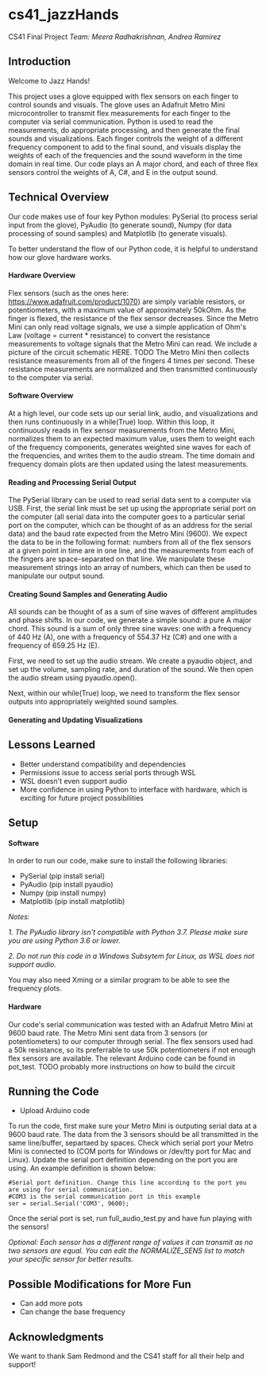 # cs41_jazzHands
CS41 Final Project
*Team: Meera Radhakrishnan, Andrea Ramirez*

## Introduction
Welcome to Jazz Hands! 

This project uses a glove equipped with flex sensors on each finger to control sounds and visuals. The glove uses an Adafruit Metro Mini microcontroller to transmit flex measurements for each finger to the computer via serial communication. Python is used to read the measurements, do appropriate processing, and then generate the final sounds and visualizations. Each finger controls the weight of a different frequency component to add to the final sound, and visuals display the weights of each of the frequencies and the sound waveform in the time domain in real time. Our code plays an A major chord, and each of three flex sensors control the weights of A, C#, and E in the output sound.

## Technical Overview

Our code makes use of four key Python modules: PySerial (to process serial input from the glove), PyAudio (to generate sound), Numpy (for data processing of sound samples) and Matplotlib (to generate visuals).

To better understand the flow of our Python code, it is helpful to understand how our glove hardware works.

#### Hardware Overview
Flex sensors (such as the ones here: https://www.adafruit.com/product/1070) are simply variable resistors, or potentiometers, with a maximum value of approximately 50kOhm. As the finger is flexed, the resistance of the flex sensor decreases. Since the Metro Mini can only read voltage signals, we use a simple application of Ohm's Law (voltage = current * resistance) to convert the resistance measurements to voltage signals that the Metro Mini can read. We include a picture of the circuit schematic HERE. TODO The Metro Mini then collects resistance measurements from all of the fingers 4 times per second. These resistance measurements are normalized and then transmitted continuously to the computer via serial.

#### Software Overview
At a high level, our code sets up our serial link, audio, and visualizations and then runs continuously in a while(True) loop. Within this loop, it continuously reads in flex sensor measurements from the Metro Mini, normalizes them to an expected maximum value, uses them to weight each of the frequency components, generates weighted sine waves for each of the frequencies, and writes them to the audio stream. The time domain and frequency domain plots are then updated using the latest measurements. 

#### Reading and Processing Serial Output
The PySerial library can be used to read serial data sent to a computer via USB. First, the serial link must be set up using the appropriate serial port on the computer (all serial data into the computer goes to a particular serial port on the computer, which can be thought of as an address for the serial data) and the baud rate expected from the Metro Mini (9600). We expect the data to be in the following format: numbers from all of the flex sensors at a given point in time are in one line, and the measurements from each of the fingers are space-separated on that line. We manipulate these measurement strings into an array of numbers, which can then be used to manipulate our output sound.

#### Creating Sound Samples and Generating Audio
All sounds can be thought of as a sum of sine waves of different amplitudes and phase shifts. In our code, we generate a simple sound: a pure A major chord. This sound is a sum of only three sine waves: one with a frequency of 440 Hz (A), one with a frequency of 554.37 Hz (C#) and one with a frequency of 659.25 Hz (E).

First, we need to set up the audio stream. We create a pyaudio object, and set up the volume, sampling rate, and duration of the sound. We then open the audio stream using pyaudio.open().

Next, within our while(True) loop, we need to transform the flex sensor outputs into appropriately weighted sound samples.

#### Generating and Updating Visualizations


## Lessons Learned
- Better understand compatibility and dependencies
- Permissions issue to access serial ports through WSL
- WSL doesn't even support audio
- More confidence in using Python to interface with hardware, which is exciting for future project possibilities


## Setup
#### Software
In order to run our code, make sure to install the following libraries:
* PySerial (pip install serial)
* PyAudio (pip install pyaudio)
* Numpy (pip install numpy)
* Matplotlib (pip install matplotlib)

*Notes:* 

*1. The PyAudio library isn't compatible with Python 3.7. Please make sure you are using Python 3.6 or lower.*

*2. Do not run this code in a Windows Subsytem for Linux, as WSL does not support audio.* 

You may also need Xming or a similar program to be able to see the frequency plots.

#### Hardware
Our code's serial communication was tested with an Adafruit Metro Mini at 9600 baud rate. The Metro Mini sent data from 3 sensors (or potentiometers) to our computer through serial. The flex sensors used had a 50k resistance, so its preferrable to use 50k potentiometers if not enough flex sensors are available. The relevant Arduino code can be found in pot_test.
TODO probably more instructions on how to build the circuit

## Running the Code
- Upload Arduino code

To run the code, first make sure your Metro Mini is outputing serial data at a 9600 baud rate. The data from the 3 sensors should be all transmitted in the same line/buffer, separtaed by spaces. Check which serial port your Metro Mini is connected to (COM ports for Windows  or /dev/tty port for Mac and Linux). Update the serial port definition depending on the port you are using. An example definition is shown below: 

    #Serial port definition. Change this line according to the port you are using for serial communication.
    #COM3 is the serial communication port in this example
    ser = serial.Serial('COM3', 9600);

Once the serial port is set, run full_audio_test.py and have fun playing with the sensors!

*Optional: Each sensor has a different range of values it can transmit as no two sensors are equal. You can edit the NORMALIZE_SENS list to match your specific sensor for better results.*

## Possible Modifications for More Fun
- Can add more pots
- Can change the base frequency

## Acknowledgments 
We want to thank Sam Redmond and the CS41 staff for all their help and support!




